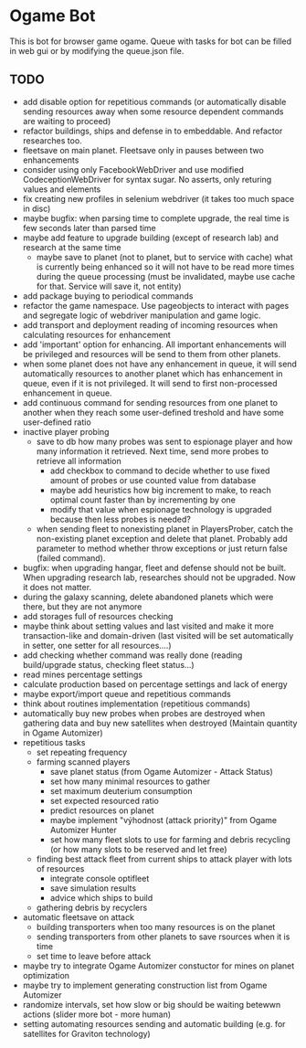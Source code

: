 Ogame Bot
=============

This is bot for browser game ogame. 
Queue with tasks for bot can be filled in web gui or by modifying the queue.json file.

TODO
-----
- add disable option for repetitious commands (or automatically disable sending resources away when some resource dependent commands are waiting to proceed)
- refactor buildings, ships and defense in to embeddable. And refactor researches too.
- fleetsave on main planet. Fleetsave only in pauses between two enhancements
- consider using only FacebookWebDriver and use modified CodeceptionWebDriver for syntax sugar. No asserts, only returing values and elements
- fix creating new profiles in selenium webdriver (it takes too much space in disc)
- maybe bugfix: when parsing time to complete upgrade, the real time is few seconds later than parsed time
- maybe add feature to upgrade building (except of research lab) and research at the same time
	- maybe save to planet (not to planet, but to service with cache) what is currently being enhanced so it will not have to be read more times during the queue processing (must be invalidated, maybe use cache for that. Service will save it, not entity)
- add package buying to periodical commands
- refactor the game namespace. Use pageobjects to interact with pages and segregate logic of webdriver manipulation and game logic.
- add transport and deployment reading of incoming resources when calculating resources for enhancement
- add 'important' option for enhancing. All important enhancements will be privileged and resources will be send to them from other planets.
- when some planet does not have any enhancement in queue, it will send automatically resources to another planet which has enhancement in queue, even if it is not privileged. It will send to first non-processed enhancement in queue.
- add continuous command for sending resources from one planet to another when they reach some user-defined treshold and have some user-defined ratio
- inactive player probing
	- save to db how many probes was sent to espionage player and how many information it retrieved. Next time, send more probes to retrieve all information
		- add checkbox to command to decide whether to use fixed amount of probes or use counted value from database
		- maybe add heuristics how big increment to make, to reach optimal count faster than by incrementing by one
		- modify that value when espionage technology is upgraded because then less probes is needed?
	- when sending fleet to nonexisting planet in PlayersProber, catch the non-existing planet exception and delete that planet. Probably add parameter to method whether throw exceptions or just return false (failed command). 
- bugfix: when upgrading hangar, fleet and defense should not be built. When upgrading research lab, researches should not be upgraded. Now it does not matter.
- during the galaxy scanning, delete abandoned planets which were there, but they are not anymore
- add storages full of resources checking
- maybe think about setting values and last visited and make it more transaction-like and domain-driven (last visited will be set automatically in setter, one setter for all resources....)
- add checking whether command was really done (reading build/upgrade status, checking fleet status...)
- read mines percentage settings
- calculate production based on percentage settings and lack of energy
- maybe export/import queue and repetitious commands
- think about routines implementation (repetitious commands)
- automatically buy new probes when probes are destroyed when gathering data and buy new satellites when destroyed (Maintain quantity in Ogame Automizer)
- repetitious tasks
	- set repeating frequency
	- farming scanned players 
		- save planet status (from Ogame Automizer - Attack Status)
		- set how many minimal resources to gather
		- set maximum deuterium consumption
		- set expected resourced ratio
		- predict resources on planet
		- maybe implement "výhodnost (attack priority)" from Ogame Automizer Hunter 
		- set how many fleet slots to use for farming and debris recycling (or how many slots to be reserved and let free)
	- finding best attack fleet from current ships to attack player with lots of resources
		- integrate console optifleet
		- save simulation results
		- advice which ships to build
	- gathering debris by recyclers
- automatic fleetsave on attack
	- building transporters when too many resources is on the planet
	- sending transporters from other planets to save rsources when it is time
	- set time to leave before attack
- maybe try to integrate Ogame Automizer constuctor for mines on planet optimization
- maybe try to implement generating construction list from Ogame Automizer
- randomize intervals, set how slow or big should be waiting betewwn actions (slider more bot - more human)
- setting automating resources sending and automatic building (e.g. for satellites for Graviton technology)